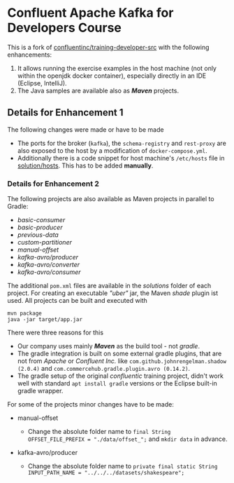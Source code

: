 # Confluent Apache Kafka for Developers Course

This is a fork of [confluentinc/training-developer-src](https://github.com/confluentinc/training-developer-src]) with the following enhancements:

1. It allows running the exercise examples in the host machine (not only within the openjdk docker container),
   especially directly in an IDE (Eclipse, IntelliJ).
1. The Java samples are available also as ***Maven*** projects.

## Details for Enhancement 1

The following changes were made or have to be made

- The ports for the broker (`kafka`), the `schema-registry` and `rest-proxy` are also exposed to the host by a modification of `docker-compose.yml`.
- Additionally there is a code snippet for host machine's `/etc/hosts` file in [solution/hosts](solution/hosts). This has to be added **manually**.
  
### Details for Enhancement 2

The following projects are also available as Maven projects in parallel to Gradle:

- *basic-consumer*
- *basic-producer*
- *previous-data*
- *custom-partitioner*
- *manual-offset*
- *kafka-avro/producer*
- *kafka-avro/converter*
- *kafka-avro/consumer*

The additional `pom.xml` files are available in the *solutions* folder of each project. For creating an executable *"uber"* jar, the Maven *shade* plugin ist used. All projects can be built and executed with

```
mvn package
java -jar target/app.jar 
```

There were three reasons for this 

- Our company uses mainly ***Maven*** as the build tool - not *gradle*.
- The gradle integration is built on some external gradle plugins, that are not from *Apache* or *Confluent Inc.* like `com.github.johnrengelman.shadow (2.0.4)` and `com.commercehub.gradle.plugin.avro (0.14.2)`.
- The gradle setup of the original *confluentic* training project, didn't work well with standard `apt install gradle` versions or  the Eclipse built-in gradle wrapper.
  
For some of the projects minor changes have to be made:

- manual-offset

  - Change the absolute folder name to `final String OFFSET_FILE_PREFIX = "./data/offset_";` and `mkdir data` in advance.
  
- kafka-avro/producer
  - Change the absolute folder name to  `private final static String INPUT_PATH_NAME = "../../../datasets/shakespeare";`
